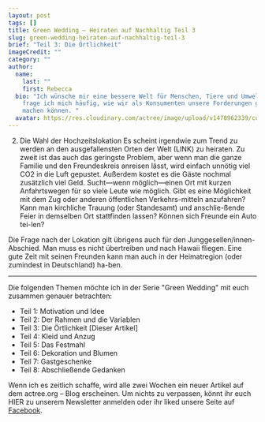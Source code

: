 ```yaml
---
layout: post
tags: []
title: Green Wedding — Heiraten auf Nachhaltig Teil 3
slug: green-wedding-heiraten-auf-nachhaltig-teil-3
brief: "Teil 3: Die Örtlichkeit"
imageCredit: ""
category: ""
author:
  name:
    last: ""
    first: Rebecca
  bio: "Ich wünsche mir eine bessere Welt für Menschen, Tiere und Umwelt. Dabei
    frage ich mich häufig, wie wir als Konsumenten unsere Forderungen geltend
    machen können. "
  avatar: https://res.cloudinary.com/actree/image/upload/v1478962339/cuefed3lritxb0nmepg9.jpg
---
```




2. Die Wahl der Hochzeitslokation
Es scheint irgendwie zum Trend zu werden an den ausgefallensten Orten der Welt (LINK) zu heiraten. Zu zweit ist das auch das geringste Problem, aber wenn man die ganze Familie und den Freundeskreis anreisen lässt, wird einfach unnötig viel CO2 in die Luft gepustet. Außerdem kostet es die Gäste nochmal zusätzlich viel Geld.
Sucht—wenn möglich—einen Ort mit kurzen Anfahrtswegen für so viele Leute wie möglich. Gibt es eine Möglichkeit mit dem Zug oder anderen öffentlichen Verkehrs-mitteln anzufahren? Kann man kirchliche Trauung (oder Standesamt) und anschlie-ßende Feier in demselben Ort stattfinden lassen? Können sich Freunde ein Auto tei-len? 

Die Frage nach der Lokation gilt übrigens auch für den Junggesellen/innen-Abschied. Man muss es nicht übertreiben und nach Hawaii fliegen. Eine gute Zeit mit seinen Freunden kann man auch in der Heimatregion (oder zumindest in Deutschland) ha-ben.




***

Die folgenden Themen möchte ich in der Serie "Green Wedding" mit euch zusammen genauer betrachten:

- Teil 1: Motivation und Idee
- Teil 2: Der Rahmen und die Variablen
- Teil 3: Die Örtlichkeit [Dieser Artikel]
- Teil 4: Kleid und Anzug
- Teil 5: Das Festmahl
- Teil 6: Dekoration und Blumen
- Teil 7: Gastgeschenke
- Teil 8: Abschließende Gedanken

Wenn ich es zeitlich schaffe, wird alle zwei Wochen ein neuer Artikel auf dem actree.org – Blog erscheinen. Um nichts zu verpassen, könnt ihr euch HIER zu unserem Newsletter anmelden oder ihr liked unsere Seite auf [Facebook](http://www.facebook.com/growactree).